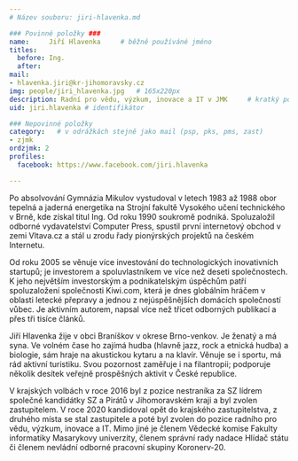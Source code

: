```yaml
---
# Název souboru: jiri-hlavenka.md

### Povinné položky ###
name:     Jiří Hlavenka  	# běžně používáné jméno
titles:
  before: Ing. 
  after:
mail:
- hlavenka.jiri@kr-jihomoravsky.cz
img: people/jiri_hlavenka.jpg   # 165x220px
description: Radní pro vědu, výzkum, inovace a IT v JMK 	# kratký popis, max 160 znaků
uid: jiri.hlavenka # identifikátor 

### Nepovinné položky
category: 	# v odrážkách stejně jako mail (psp, pks, pms, zast)
- zjmk
ordzjmk: 2
profiles:
  facebook: https://www.facebook.com/jiri.hlavenka

---
```


Po absolvování Gymnázia Mikulov vystudoval v letech 1983 až 1988 obor tepelná a jaderná energetika na Strojní fakultě Vysokého učení technického v Brně, kde získal titul Ing. Od roku 1990 soukromě podniká. Spoluzaložil odborné vydavatelství Computer Press, spustil první internetový obchod v zemi Vltava.cz a stál u zrodu řady pionýrských projektů na českém Internetu. 

Od roku 2005 se věnuje více investování do technologických inovativních startupů; je investorem a spoluvlastníkem ve více než deseti společnostech. K jeho největším investorským a podnikatelským úspěchům patří spoluzaložení společnosti Kiwi.com, která je dnes globálním hráčem v oblasti letecké přepravy a jednou z nejúspěšnějších domácích společností vůbec. Je aktivním autorem, napsal více než třicet odborných publikací a přes tři tisíce článků.

Jiří Hlavenka žije v obci Braníškov v okrese Brno-venkov. Je ženatý a má syna. Ve volném čase ho zajímá hudba (hlavně jazz, rock a etnická hudba) a biologie, sám hraje na akustickou kytaru a na klavír. Věnuje se i sportu, má rád aktivní turistiku. Svou pozornost zaměřuje i na filantropii; podporuje několik desítek veřejně prospěšných aktivit v České republice.

V krajských volbách v roce 2016 byl z pozice nestraníka za SZ lídrem společné kandidátky SZ a Pirátů v Jihomoravském kraji a byl zvolen zastupitelem. V roce 2020 kandidoval opět do krajského zastupitelstva, z druhého místa se stal zastupitele a poté byl zvolen do pozice radního pro vědu, výzkum, inovace a IT. Mimo jiné je členem Vědecké komise Fakulty informatiky Masarykovy univerzity, členem správní rady nadace Hlídač státu či členem nevládní odborné pracovní skupiny Koronerv-20.
